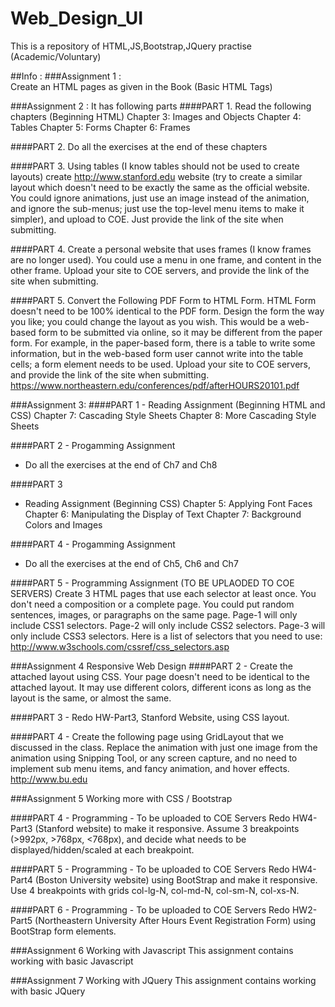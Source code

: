 # Web_Design_UI
This is a repository of HTML,JS,Bootstrap,JQuery practise (Academic/Voluntary)

##Info :
###Assignment 1 :  
Create an HTML pages as given in the Book (Basic HTML Tags)

###Assignment 2 : 
It has following parts
####PART 1. Read the following chapters (Beginning HTML)
  Chapter 3: Images and Objects
  Chapter 4: Tables
  Chapter 5: Forms
  Chapter 6: Frames

####PART 2. 
Do all the exercises at the end of these chapters

####PART 3. 
Using tables (I know tables should not be used to create layouts) create http://www.stanford.edu website (try to create a similar layout which doesn't need to be exactly the same as the official website. You could ignore animations, just use an image instead of the animation, and ignore the sub-menus; just use the top-level menu items to make it simpler), and upload to COE. Just provide the link of the site when submitting.

####PART 4. 
Create a personal website that uses frames (I know frames are no longer used). You could use a menu in one frame, and content in the other frame. Upload your site to COE servers, and provide the link of the site when submitting.

####PART 5. 
Convert the Following PDF Form to HTML Form.
HTML Form doesn't need to be 100% identical to the PDF form. Design the form the way you like; you could change the layout as you wish. This would be a web-based form to be submitted via online, so it may be different from the paper form.
For example, in the paper-based form, there is a table to write some information, but in the web-based form user cannot write into the table cells; a form element needs to be used. Upload your site to COE servers, and provide the link of the site when submitting.
https://www.northeastern.edu/conferences/pdf/afterHOURS20101.pdf

###Assignment 3:
####PART 1 - 
Reading Assignment (Beginning HTML and CSS)
 Chapter 7: Cascading Style Sheets
 Chapter 8: More Cascading Style Sheets

####PART 2 - 
Progamming Assignment
 - Do all the exercises at the end of Ch7 and Ch8

####PART 3 
- Reading Assignment (Beginning CSS)
 Chapter 5: Applying Font Faces
 Chapter 6: Manipulating the Display of Text
 Chapter 7: Background Colors and Images

####PART 4 - Progamming Assignment
 - Do all the exercises at the end of Ch5, Ch6 and Ch7

####PART 5 - Programming Assignment (TO BE UPLAODED TO COE SERVERS)
Create 3 HTML pages that use each selector at least once.
You don't need a composition or a complete page.
You could put random sentences, images, or paragraphs on the same page.
Page-1 will only include CSS1 selectors.
Page-2 will only include CSS2 selectors.
Page-3 will only include CSS3 selectors.
Here is a list of selectors that you need to use:
http://www.w3schools.com/cssref/css_selectors.asp

###Assignment 4
Responsive Web Design
####PART 2 - 
Create the attached layout using CSS. Your page doesn't need to be identical to the attached layout. It may use different colors, different icons as long as the layout is the same, or almost the same.

####PART 3 - 
Redo HW-Part3, Stanford Website, using CSS layout.

####PART 4 - 
Create the following page using GridLayout that we discussed in the class. Replace the animation with just one image from the animation using Snipping Tool, or any screen capture, and no need to implement sub menu items, and fancy animation, and hover effects. 
http://www.bu.edu

###Assignment 5
Working more with CSS / Bootstrap

####PART 4 - Programming - To be uploaded to COE Servers
   Redo HW4-Part3 (Stanford website) to make it responsive. Assume 3 breakpoints (>992px, >768px, <768px), and decide what needs to be displayed/hidden/scaled at each breakpoint.

####PART 5 - Programming - To be uploaded to COE Servers
   Redo HW4-Part4 (Boston University website) using BootStrap and make it responsive. Use 4 breakpoints with grids col-lg-N, col-md-N, col-sm-N, col-xs-N.

####PART 6 - Programming - To be uploaded to COE Servers
   Redo HW2-Part5 (Northeastern University After Hours Event Registration Form) using BootStrap form elements.

###Assignment 6
Working with Javascript
This assignment contains working with basic Javascript

###Assignment 7
Working with JQuery
This assignment contains working with basic JQuery



